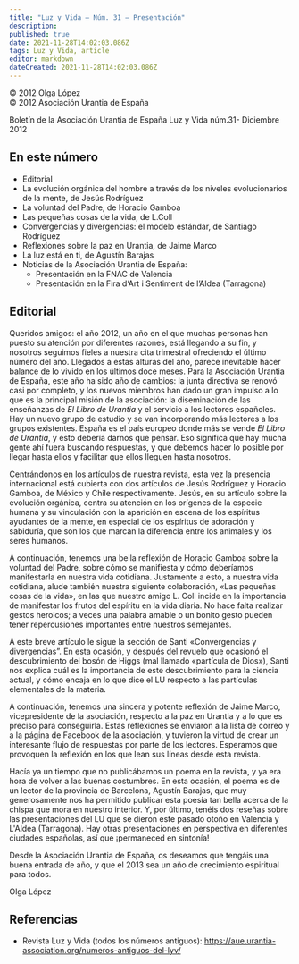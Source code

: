 ```yaml
---
title: "Luz y Vida — Núm. 31 — Presentación"
description: 
published: true
date: 2021-11-28T14:02:03.086Z
tags: Luz y Vida, article
editor: markdown
dateCreated: 2021-11-28T14:02:03.086Z
---
```


<p class="v-card v-sheet theme--light grey lighten-3 px-2">© 2012 Olga López<br>© 2012 Asociación Urantia de España</p>

Boletín de la Asociación Urantia de España
Luz y Vida núm.31- Diciembre 2012

## En este número

- Editorial
- La evolución orgánica del hombre a través de los niveles evolucionarios de la mente, de Jesús Rodríguez
- La voluntad del Padre, de Horacio Gamboa
- Las pequeñas cosas de la vida, de L.Coll
- Convergencias y divergencias: el modelo estándar, de Santiago Rodríguez
- Reflexiones sobre la paz en Urantia, de Jaime Marco
- La luz está en ti, de Agustín Barajas
- Noticias de la Asociación Urantia de España:
	- Presentación en la FNAC de Valencia
	- Presentación en la Fira d‘Art i Sentiment de l’Aldea (Tarragona)

## Editorial

Queridos amigos: el año 2012, un año en el que muchas personas han puesto su atención por diferentes razones, está llegando a su fin, y nosotros seguimos fieles a nuestra cita trimestral ofreciendo el último número del año. Llegados a estas alturas del año, parece inevitable hacer balance de lo vivido en los últimos doce meses. Para la Asociación Urantia de España, este año ha sido año de cambios: la junta directiva se renovó casi por completo, y los nuevos miembros han dado un gran impulso a lo que es la principal misión de la asociación: la diseminación de las enseñanzas de _El Libro de Urantia_ y el servicio a los lectores españoles. Hay un nuevo grupo de estudio y se van incorporando más lectores a los grupos existentes. España es el país europeo donde más se vende _El Libro de Urantia_, y esto debería darnos que pensar. Eso significa que hay mucha gente ahí fuera buscando respuestas, y que debemos hacer lo posible por llegar hasta ellos y facilitar que ellos lleguen hasta nosotros.

Centrándonos en los artículos de nuestra revista, esta vez la presencia internacional está cubierta con dos artículos de Jesús Rodríguez y Horacio Gamboa, de México y Chile respectivamente. Jesús, en su artículo sobre la evolución orgánica, centra su atención en los orígenes de la especie humana y su vinculación con la aparición en escena de los espíritus ayudantes de la mente, en especial de los espíritus de adoración y sabiduría, que son los que marcan la diferencia entre los animales y los seres humanos.

A continuación, tenemos una bella reflexión de Horacio Gamboa sobre la voluntad del Padre, sobre cómo se manifiesta y cómo deberíamos manifestarla en nuestra vida cotidiana. Justamente a esto, a nuestra vida cotidiana, alude también nuestra siguiente colaboración, «Las pequeñas cosas de la vida», en las que nuestro amigo L. Coll incide en la importancia de manifestar los frutos del espíritu en la vida diaria. No hace falta realizar gestos heroicos; a veces una palabra amable o un bonito gesto pueden tener repercusiones importantes entre nuestros semejantes.

A este breve artículo le sigue la sección de Santi «Convergencias y divergencias”. En esta ocasión, y después del revuelo que ocasionó el descubrimiento del bosón de Higgs (mal llamado «partícula de Dios»), Santi nos explica cuál es la importancia de este descubrimiento para la ciencia actual, y cómo encaja en lo que dice el LU respecto a las partículas elementales de la materia.

A continuación, tenemos una sincera y potente reflexión de Jaime Marco, vicepresidente de la asociación, respecto a la paz en Urantia y a lo que es preciso para conseguirla. Estas reflexiones se enviaron a la lista de correo y a la página de Facebook de la asociación, y tuvieron la virtud de crear un interesante flujo de respuestas por parte de los lectores. Esperamos que provoquen la reflexión en los que lean sus líneas desde esta revista.

Hacía ya un tiempo que no publicábamos un poema en la revista, y ya era hora de volver a las buenas costumbres. En esta ocasión, el poema es de un lector de la provincia de Barcelona, Agustín Barajas, que muy generosamente nos ha permitido publicar esta poesía tan bella acerca de la chispa que mora en nuestro interior. Y, por último, tenéis dos reseñas sobre las presentaciones del LU que se dieron este pasado otoño en Valencia y L'Aldea (Tarragona). Hay otras presentaciones en perspectiva en diferentes ciudades españolas, así que ¡permaneced en sintonía!

Desde la Asociación Urantia de España, os deseamos que tengáis una buena entrada de año, y que el 2013 sea un año de crecimiento espiritual para todos.

Olga López

## Referencias

- Revista Luz y Vida (todos los números antiguos): https://aue.urantia-association.org/numeros-antiguos-del-lyv/